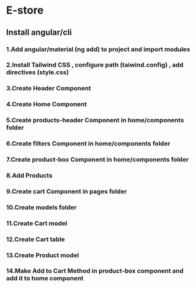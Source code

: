 # E-store

## Install angular/cli
### 1.Add angular/material (ng add) to project and import modules
### 2.Install Tailwind CSS , configure path (taiwind.config) , add directives (style.css)
### 3.Create Header Component
### 4.Create Home Component
### 5.Create products-header Component in home/components folder
### 6.Create filters Component in home/components folder
### 7.Create product-box Component in home/components folder
### 8.Add Products
### 9.Create cart Component in pages folder
### 10.Create models folder
### 11.Create Cart model
### 12.Create Cart table
### 13.Create Product model
### 14.Make Add to Cart Method in product-box component and add it to home component